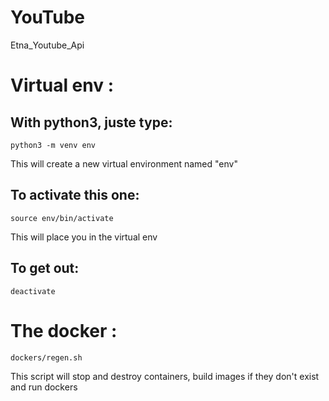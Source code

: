# YouTube
Etna_Youtube_Api

# Virtual env : 

## With python3, juste type:
    python3 -m venv env
This will create a new virtual environment named "env"

## To activate this one:
    source env/bin/activate
This will place you in the virtual env

## To get out:
    deactivate


# The docker :
    dockers/regen.sh 
This script will stop and destroy containers, build images if they don't exist and run dockers

